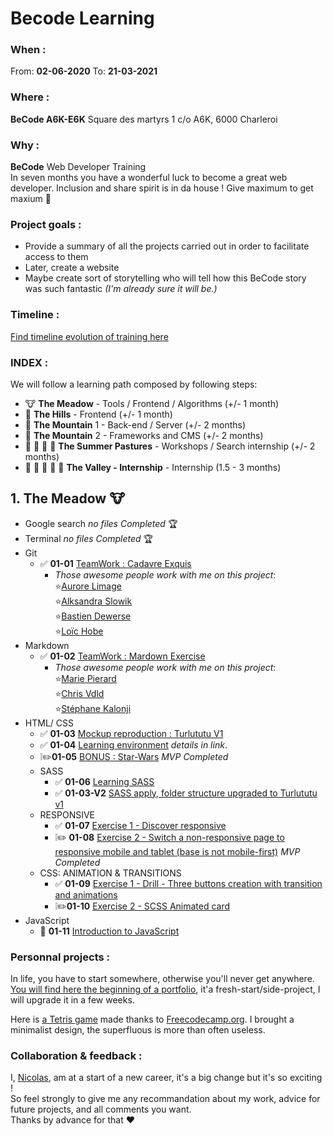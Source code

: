 # Becode Learning  
  
  ### When : 
  From:  **02-06-2020**
  To:  **21-03-2021**

  ### Where : 
  **BeCode A6K-E6K** 
  Square des martyrs 
  1 c/o A6K, 6000 Charleroi

  ### Why :
  **BeCode** Web Developer Training  
  In seven months you have a wonderful luck to become a great web developer. Inclusion and share spirit is in da house !
  Give maximum to get maxium :rocket:

  ### Project goals : 
  * Provide a summary of all the projects carried out in order to facilitate access to them
  * Later, create a website 
  * Maybe create sort of storytelling who will tell how this BeCode story was such fantastic *(I'm already sure it will be.)*
  
  ### Timeline :  
  [Find timeline evolution of training here](https://timelines.gitkraken.com/timeline/2e12cc334eb0406b84bf7a6339e666c4?range=2020-05-26_2020-06-27)  
  
  ### INDEX :
  We will follow a learning path composed by following steps:  

  * :cow: **The Meadow** - Tools / Frontend / Algorithms (+/- 1 month)  
  * :horse: **The Hills** - Frontend (+/- 1 month)  
  * :goat: **The Mountain** 1 - Back-end / Server (+/- 2 months)  
  * :ram: **The Mountain** 2 - Frameworks and CMS (+/- 2 months)  
  * :cow2: :goat: :ram: :horse: **The Summer Pastures** - Workshops / Search internship (+/- 2 months)  
  * :dart: :raised_hands: :racehorse: :dragon: :rocket: **The Valley - Internship** - Internship (1.5 - 3 months)  
  
## 1. **The Meadow** :cow:
  * Google search *no files* *Completed* :trophy:
  * Terminal *no files* *Completed* :trophy:
  * Git  
    * :white_check_mark: **01-01** [TeamWork : Cadavre Exquis](https://github.com/nicode-be/01-01-Exercise-Cadavre-Exquis) 
      * *Those awesome people work with me on this project*:  
       :star:[Aurore Limage](https://github.com/riizbae)   
       :star:[Alksandra Slowik](https://github.com/88aleksandra88)  
       :star:[Bastien Dewerse](https://github.com/DewerseB)  
       :star:[Loïc Hobe](https://github.com/loichobe)  
  * Markdown  
    * :white_check_mark: **01-02** [TeamWork : Mardown Exercise](https://github.com/nicode-be/01-02-Exercise-markdown)  
      * *Those awesome people work with me on this project*:   
       :star:[Marie Pierard](https://github.com/Marie-Pierard)   
       :star:[Chris Vdld](https://github.com/ch-vdld-dev)  
       :star:[Stéphane Kalonji](https://github.com/kalonjis)  
  * HTML/ CSS  
      * :white_check_mark: **01-03** [Mockup reproduction : Turlututu V1](https://github.com/nicode-be/01-03-Turlututu) 
      * :white_check_mark: **01-04** [Learning environment](https://github.com/nicode-be/01-04-Learning-environment) *details in link*. 
      * :grey_exclamation::pencil2:**01-05** [BONUS : Star-Wars](https://github.com/nicode-be/01-05-Star-wars-crawl) *MVP Completed*
    * SASS   
      * :white_check_mark: **01-06** [Learning SASS](https://github.com/nicode-be/01-06-Learning-sass)  
      * :white_check_mark: **01-03-V2** [SASS apply, folder structure upgraded to Turlututu v1](https://github.com/nicode-be/01-03-Turlututu) 
    * RESPONSIVE  
      * :white_check_mark: **01-07** [Exercise 1 - Discover responsive](https://github.com/nicode-be/01-07-Responsive-discover-exercise) 
      * :grey_exclamation::pencil2: **01-08** [Exercise 2 - Switch a non-responsive page to responsive mobile and tablet (base is not mobile-first)](https://github.com/nicode-be/01-08-Responsive-zozor) *MVP Completed* 
    * CSS: ANIMATION & TRANSITIONS
      * :white_check_mark: **01-09** [Exercise 1 - Drill - Three buttons creation with transition and animations](https://github.com/nicode-be/01-09-becode-animation-css) 
      * :grey_exclamation::pencil2:**01-10** [Exercise 2 - SCSS Animated card](https://github.com/nicode-be/01-10-scss-animated-card)
  * JavaScript
    *  :construction: **01-11** [Introduction to JavaScript](https://github.com/nicode-be/01-11-algo-js)

### Personnal projects : 
In life, you have to start somewhere, otherwise you'll never get anywhere. [You will find here the beginning of a portfolio](https://wwww.nicode.be), it'a fresh-start/side-project, I will upgrade it in a few weeks.

Here is [a Tetris game](https://www.nicode.be/lightris) made thanks to [Freecodecamp.org](https:www.freecodecamp.org). I brought a minimalist design, the superfluous is more than often useless.

### Collaboration & feedback : 
  I, [Nicolas](https://github.com/nicode-be), am at a start of a new career, it's a big change but it's so exciting !  
  So feel strongly to give me any recommandation about my work, advice for future projects, and all comments you want.  
  Thanks by advance for that :heart:  
  




